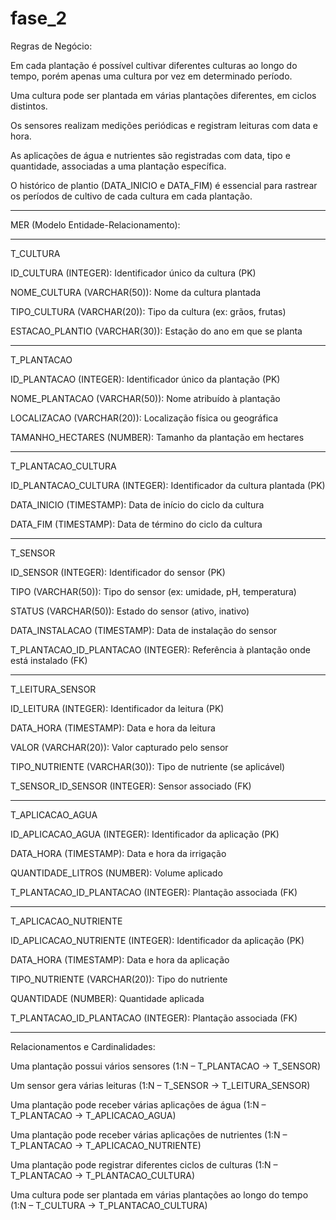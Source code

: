 # fase_2

Regras de Negócio:

Em cada plantação é possível cultivar diferentes culturas ao longo do tempo, porém apenas uma cultura por vez em determinado período.

Uma cultura pode ser plantada em várias plantações diferentes, em ciclos distintos.

Os sensores realizam medições periódicas e registram leituras com data e hora.

As aplicações de água e nutrientes são registradas com data, tipo e quantidade, associadas a uma plantação específica.

O histórico de plantio (DATA_INICIO e DATA_FIM) é essencial para rastrear os períodos de cultivo de cada cultura em cada plantação.

---

MER (Modelo Entidade-Relacionamento):

---

T_CULTURA

ID_CULTURA (INTEGER): Identificador único da cultura (PK)

NOME_CULTURA (VARCHAR(50)): Nome da cultura plantada

TIPO_CULTURA (VARCHAR(20)): Tipo da cultura (ex: grãos, frutas)

ESTACAO_PLANTIO (VARCHAR(30)): Estação do ano em que se planta

---

T_PLANTACAO

ID_PLANTACAO (INTEGER): Identificador único da plantação (PK)

NOME_PLANTACAO (VARCHAR(50)): Nome atribuído à plantação

LOCALIZACAO (VARCHAR(20)): Localização física ou geográfica

TAMANHO_HECTARES (NUMBER): Tamanho da plantação em hectares

---

T_PLANTACAO_CULTURA

ID_PLANTACAO_CULTURA (INTEGER): Identificador da cultura plantada (PK)

DATA_INICIO (TIMESTAMP): Data de início do ciclo da cultura

DATA_FIM (TIMESTAMP): Data de término do ciclo da cultura

---

T_SENSOR

ID_SENSOR (INTEGER): Identificador do sensor (PK)

TIPO (VARCHAR(50)): Tipo do sensor (ex: umidade, pH, temperatura)

STATUS (VARCHAR(50)): Estado do sensor (ativo, inativo)

DATA_INSTALACAO (TIMESTAMP): Data de instalação do sensor

T_PLANTACAO_ID_PLANTACAO (INTEGER): Referência à plantação onde está instalado (FK)

---

T_LEITURA_SENSOR

ID_LEITURA (INTEGER): Identificador da leitura (PK)

DATA_HORA (TIMESTAMP): Data e hora da leitura

VALOR (VARCHAR(20)): Valor capturado pelo sensor

TIPO_NUTRIENTE (VARCHAR(30)): Tipo de nutriente (se aplicável)

T_SENSOR_ID_SENSOR (INTEGER): Sensor associado (FK)

---

T_APLICACAO_AGUA

ID_APLICACAO_AGUA (INTEGER): Identificador da aplicação (PK)

DATA_HORA (TIMESTAMP): Data e hora da irrigação

QUANTIDADE_LITROS (NUMBER): Volume aplicado

T_PLANTACAO_ID_PLANTACAO (INTEGER): Plantação associada (FK)

---

T_APLICACAO_NUTRIENTE

ID_APLICACAO_NUTRIENTE (INTEGER): Identificador da aplicação (PK)

DATA_HORA (TIMESTAMP): Data e hora da aplicação

TIPO_NUTRIENTE (VARCHAR(20)): Tipo do nutriente

QUANTIDADE (NUMBER): Quantidade aplicada

T_PLANTACAO_ID_PLANTACAO (INTEGER): Plantação associada (FK)

---

Relacionamentos e Cardinalidades:

Uma plantação possui vários sensores (1:N – T_PLANTACAO → T_SENSOR)

Um sensor gera várias leituras (1:N – T_SENSOR → T_LEITURA_SENSOR)

Uma plantação pode receber várias aplicações de água (1:N – T_PLANTACAO → T_APLICACAO_AGUA)

Uma plantação pode receber várias aplicações de nutrientes (1:N – T_PLANTACAO → T_APLICACAO_NUTRIENTE)

Uma plantação pode registrar diferentes ciclos de culturas (1:N – T_PLANTACAO → T_PLANTACAO_CULTURA)

Uma cultura pode ser plantada em várias plantações ao longo do tempo (1:N – T_CULTURA → T_PLANTACAO_CULTURA)
